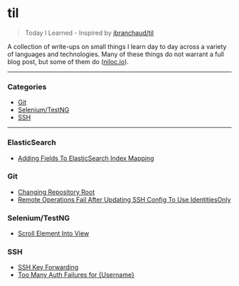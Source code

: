 # til

> Today I Learned - Inspired by [jbranchaud/til](https://github.com/jbranchaud/til)

A collection of write-ups on small things I learn day to day across a variety
of languages and technologies.  Many of these things do not warrant a full blog
post, but some of them do ([niloc.io](http://niloc.io)).

---

### Categories

* [Git](#git)
* [Selenium/TestNG](#selenium-testng)
* [SSH](#ssh)

---

### ElasticSearch

- [Adding Fields To ElasticSearch Index Mapping](elasticsearch/add-field-to-mapping.md)

### Git

- [Changing Repository Root](git/changing-repository-root.md)
- [Remote Operations Fail After Updating SSH Config To Use IdentitiesOnly](git/remote-operations-fail-after-identitiesonly.md)

### Selenium/TestNG

- [Scroll Element Into View](selenium-testng/scroll-element-into-view.md)

### SSH

- [SSH Key Forwarding](ssh/ssh-key-forwarding.md)
- [Too Many Auth Failures for {Username}](ssh/too-many-auth-failures-for-username.md)
